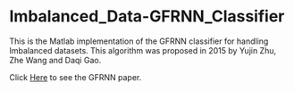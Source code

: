 # Imbalanced_Data-GFRNN_Classifier

This is the Matlab implementation of the GFRNN classifier for handling Imbalanced datasets. This algorithm was proposed in 2015 by Yujin Zhu, Zhe Wang and Daqi Gao.

Click <a href="http://www.sciencedirect.com/science/article/pii/S0950705115003548">Here</a> to see the GFRNN paper.
